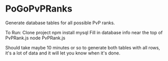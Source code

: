 # PoGoPvPRanks
Generate database tables for all possible PvP ranks.


To Run:
Clone project
npm install mysql
Fill in database info near the top of PvPRank.js
node PvPRank.js

Should take maybe 10 minutes or so to generate both tables with all rows, it's a lot of data and it will let you know when it's done.
